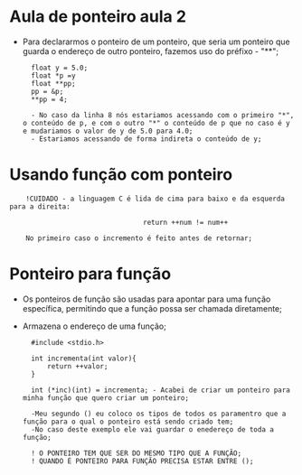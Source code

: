 # Aula de ponteiro aula 2
- Para declararmos o ponteiro de um ponteiro, que seria um ponteiro que guarda o endereço de outro ponteiro, fazemos uso do préfixo - "**";

        float y = 5.0;
        float *p =y
        float **pp;
        pp = &p;
        **pp = 4;

        - No caso da linha 8 nós estariamos acessando com o primeiro "*", o conteúdo de p, e com o outro "*" o conteúdo de p que no caso é y e mudariamos o valor de y de 5.0 para 4.0;
        - Estariamos acessando de forma indireta o conteúdo de y;

# Usando função com ponteiro

        !CUIDADO - a linguagem C é lida de cima para baixo e da esquerda para a direita:

                                     return ++num != num++
        
        No primeiro caso o incremento é feito antes de retornar;

# Ponteiro para função
- Os ponteiros de função são usadas para apontar para uma função específica, permitindo que a função possa ser chamada diretamente;
- Armazena o endereço de uma função; 

        #include <stdio.h>

        int incrementa(int valor){
            return ++valor;
        }
        
        int (*inc)(int) = incrementa; - Acabei de criar um ponteiro para minha função que quero criar um ponteiro;

        -Meu segundo () eu coloco os tipos de todos os paramentro que a função para o qual o ponteiro está sendo criado tem;
        -No caso deste exemplo ele vai guardar o enedereço de toda a função;

        ! O PONTEIRO TEM QUE SER DO MESMO TIPO QUE A FUNÇÃO;
        ! QUANDO É PONTEIRO PARA FUNÇÃO PRECISA ESTAR ENTRE ();
